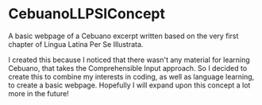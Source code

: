 # CebuanoLLPSIConcept
A basic webpage of a Cebuano excerpt written based on the very first chapter of Lingua Latina Per Se Illustrata. 

I created this because I noticed that there wasn't any material for learning Cebuano, that takes the Comprehensible Input approach. So I decided to create this to combine
my interests in coding, as well as language learning, to create a basic webpage. Hopefully I will expand upon this concept a lot more in the future!
